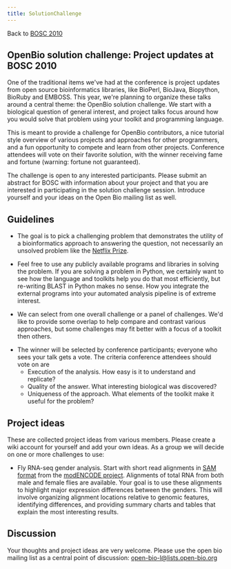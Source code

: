 ```yaml
---
title: SolutionChallenge
---
```


Back to [BOSC 2010](BOSC_2010 "wikilink")

OpenBio solution challenge: Project updates at BOSC 2010
--------------------------------------------------------

One of the traditional items we've had at the conference is project
updates from open source bioinformatics libraries, like BioPerl,
BioJava, Biopython, BioRuby and EMBOSS. This year, we're planning to
organize these talks around a central theme: the OpenBio solution
challenge. We start with a biological question of general interest, and
project talks focus around how you would solve that problem using your
toolkit and programming language.

This is meant to provide a challenge for OpenBio contributors, a nice
tutorial style overview of various projects and approaches for other
programmers, and a fun opportunity to compete and learn from other
projects. Conference attendees will vote on their favorite solution,
with the winner receiving fame and fortune (warning: fortune not
guaranteed).

The challenge is open to any interested participants. Please submit an
abstract for BOSC with information about your project and that you are
interested in participating in the solution challenge session. Introduce
yourself and your ideas on the Open Bio mailing list as well.

Guidelines
----------

-   The goal is to pick a challenging problem that demonstrates the
    utility of a bioinformatics approach to answering the question, not
    necessarily an unsolved problem like the [Netflix
    Prize](http://www.netflixprize.com/).

<!-- -->

-   Feel free to use any publicly available programs and libraries in
    solving the problem. If you are solving a problem in Python, we
    certainly want to see how the language and toolkits help you do that
    most efficiently, but re-writing BLAST in Python makes no sense. How
    you integrate the external programs into your automated analysis
    pipeline is of extreme interest.

<!-- -->

-   We can select from one overall challenge or a panel of challenges.
    We'd like to provide some overlap to help compare and contrast
    various approaches, but some challenges may fit better with a focus
    of a toolkit then others.

<!-- -->

-   The winner will be selected by conference participants; everyone who
    sees your talk gets a vote. The criteria conference attendees should
    vote on are
    -   Execution of the analysis. How easy is it to understand and
        replicate?
    -   Quality of the answer. What interesting biological was
        discovered?
    -   Uniqueness of the approach. What elements of the toolkit make it
        useful for the problem?

Project ideas
-------------

These are collected project ideas from various members. Please create a
wiki account for yourself and add your own ideas. As a group we will
decide on one or more challenges to use:

-   Fly RNA-seq gender analysis. Start with short read alignments in
    [SAM format](http://samtools.sourceforge.net/SAM1.pdf) from the
    [modENCODE
    project](http://intermine.modencode.org/release-16/experiment.do?experiment=RNA-seq%20support%20of%20the%20ChIP%20data).
    Alignments of total RNA from both male and female flies
    are available. Your goal is to use these alignments to highlight
    major expression differences between the genders. This will involve
    organizing alignment locations relative to genomic features,
    identifying differences, and providing summary charts and tables
    that explain the most interesting results.

Discussion
----------

Your thoughts and project ideas are very welcome. Please use the open
bio mailing list as a central point of discussion:
<open-bio-l@lists.open-bio.org>
